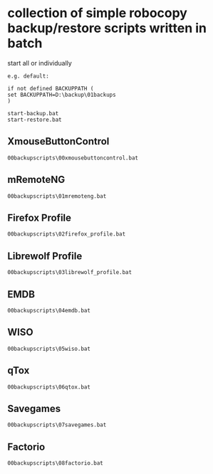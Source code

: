 # collection of simple robocopy backup/restore scripts written in batch

start all or individually

```
e.g. default:

if not defined BACKUPPATH (
set BACKUPPATH=D:\backup\01backups
)

start-backup.bat
start-restore.bat
```

## XmouseButtonControl

```
00backupscripts\00xmousebuttoncontrol.bat
```

## mRemoteNG

```
00backupscripts\01mremoteng.bat
```

## Firefox Profile

```
00backupscripts\02firefox_profile.bat
```

## Librewolf Profile

```
00backupscripts\03librewolf_profile.bat
```

## EMDB

```
00backupscripts\04emdb.bat
```

## WISO

```
00backupscripts\05wiso.bat
```

## qTox

```
00backupscripts\06qtox.bat
```

## Savegames

```
00backupscripts\07savegames.bat
```

## Factorio

```
00backupscripts\08factorio.bat
```
